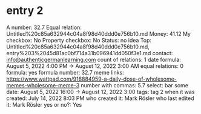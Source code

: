# entry 2

A number: 32.7
Equal relation: Untitled%20c85a632944c04a8f98d40ddd0e756b10.md
Money: 41.12
My checkbox: No
Property checkbox: No
Status: no idea
Top: Untitled%20c85a632944c04a8f98d40ddd0e756b10.md, entry%203%2045d81ac0bf714a31b096941dd050f3e1.md
contact: info@authenticgermanlearning.com
count of relations: 1
date formula: August 5, 2022 4:00 PM → August 12, 2022 3:00 AM
equal relations: 0
formula: yes
formula number: 32.7
meme links: https://www.wattpad.com/918884959-a-daily-dose-of-wholesome-memes-wholesome-meme-3
number with commas: 5.7
select: bar
some date: August 5, 2022 16:00 → August 12, 2022 3:00
tags: tag 2
when it was created: July 14, 2022 8:03 PM
who created it: Mark Rösler
who last edited it: Mark Rösler
yes or no?: Yes